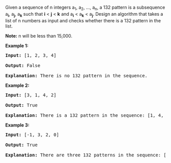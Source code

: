 Given a sequence of n integers a<sub>1</sub>, a<sub>2</sub>, ..., a<sub>n</sub>, a 132 pattern is a subsequence a<sub><b>i</b></sub>, a<sub><b>j</b></sub>, a<sub><b>k</b></sub> such that **i** < **j** < **k** and a<sub><b>i</b></sub> < a<sub><b>k</b></sub> < a<sub><b>j</b></sub>. Design an algorithm that takes a list of n numbers as input and checks whether there is a 132 pattern in the list.

**Note:** n will be less than 15,000.

**Example 1:**
<pre>
<b>Input:</b> [1, 2, 3, 4]

<b>Output:</b> False

<b>Explanation:</b> There is no 132 pattern in the sequence.
</pre>

**Example 2:**
<pre>
<b>Input:</b> [3, 1, 4, 2]

<b>Output:</b> True

<b>Explanation:</b> There is a 132 pattern in the sequence: [1, 4, 2].
</pre>

**Example 3:**
<pre>
<b>Input:</b> [-1, 3, 2, 0]

<b>Output:</b> True

<b>Explanation:</b> There are three 132 patterns in the sequence: [-1, 3, 2], [-1, 3, 0] and [-1, 2, 0].
</pre>
